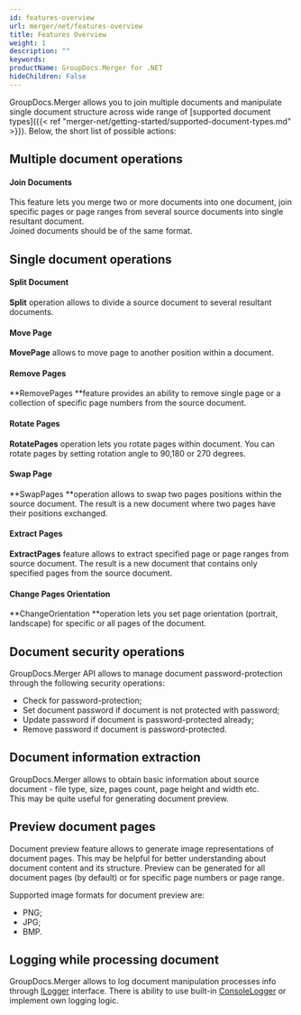 ```yaml
---
id: features-overview
url: merger/net/features-overview
title: Features Overview
weight: 1
description: ""
keywords: 
productName: GroupDocs.Merger for .NET
hideChildren: False
---
```

GroupDocs.Merger allows you to join multiple documents and manipulate single document structure across wide range of [supported document types]({{< ref "merger-net/getting-started/supported-document-types.md" >}}). Below, the short list of possible actions:

## Multiple document operations

#### Join Documents

This feature lets you merge two or more documents into one document, join specific pages or page ranges from several source documents into single resultant document.  
Joined documents should be of the same format. 

## Single document operations

#### Split Document

**Split** operation allows to divide a source document to several resultant documents.

#### Move Page

**MovePage** allows to move page to another position within a document. 

#### Remove Pages

**RemovePages **feature provides an ability to remove single page or a collection of specific page numbers from the source document. 

#### Rotate Pages

**RotatePages** operation lets you rotate pages within document. You can rotate pages by setting rotation angle to 90,180 or 270 degrees. 

#### Swap Page

**SwapPages **operation allows to swap two pages positions within the source document. The result is a new document where two pages have their positions exchanged.

#### Extract Pages

**ExtractPages** feature allows to extract specified page or page ranges from source document. The result is a new document that contains only specified pages from the source document.

#### Change Pages Orientation

**ChangeOrientation **operation lets you set page orientation (portrait, landscape) for specific or all pages of the document.

## Document security operations

GroupDocs.Merger API allows to manage document password-protection through the following security operations:

*   Check for password-protection;
*   Set document password if document is not protected with password;
*   Update password if document is password-protected already;
*   Remove password if document is password-protected. 

## Document information extraction

GroupDocs.Merger allows to obtain basic information about source document - file type, size, pages count, page height and width etc.  
This may be quite useful for generating document preview.

## Preview document pages

Document preview feature allows to generate image representations of document pages. This may be helpful for better understanding about document content and its structure. Preview can be generated for all document pages (by default) or for specific page numbers or page range.

Supported image formats for document preview are:

*   PNG;
*   JPG;
*   BMP.

## Logging while processing document 

GroupDocs.Merger allows to log document manipulation processes info through [ILogger](https://apireference.groupdocs.com/net/merger/groupdocs.merger.logging/ilogger) interface. There is ability to use built-in [ConsoleLogger](https://apireference.groupdocs.com/net/merger/groupdocs.merger.logging/consolelogger) or implement own logging logic.
